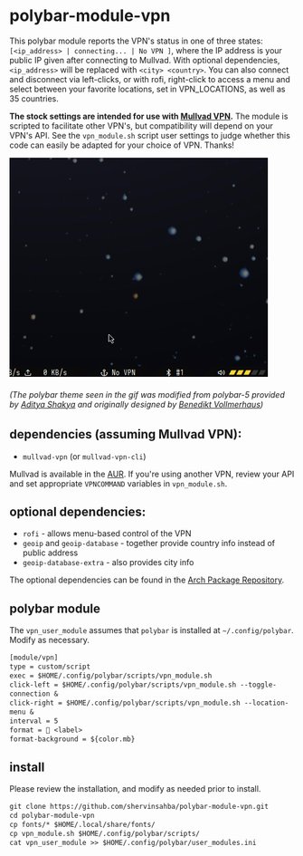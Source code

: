 # polybar-module-vpn

This polybar module reports the VPN's status in one of three states: `[<ip_address> | connecting... | No VPN ]`, where the IP address is your public IP given after connecting to Mullvad. With optional dependencies, `<ip_address>` will be replaced with `<city> <country>`. You can also connect and disconnect via left-clicks, or with rofi, right-click to access a menu and select between your favorite locations, set in VPN_LOCATIONS, as well as 35 countries.

**The stock settings are intended for use with [Mullvad VPN](https://mullvad.net).** The module is scripted to facilitate other VPN's, but compatibility will depend on your VPN's API. See the `vpn_module.sh` script user settings to judge whether this code can easily be adapted for your choice of VPN. Thanks!

![](mullvad-demo.gif)

###### (The polybar theme seen in the gif was modified from polybar-5 provided by [Aditya Shakya](https://github.com/adi1090x/polybar-themes) and originally designed by [Benedikt Vollmerhaus](https://gitlab.com/BVollmerhaus))

## dependencies (assuming Mullvad VPN):
- `mullvad-vpn` (or `mullvad-vpn-cli`)

Mullvad is available in the [AUR](https://aur.archlinux.org/packages/mullvad-vpn/). If you're using another VPN, review your API and set appropriate `VPNCOMMAND` variables in `vpn_module.sh`.

## optional dependencies: 
- `rofi` 				  - allows menu-based control of the VPN
- `geoip` and `geoip-database` - together provide country info instead of public address
- `geoip-database-extra`  - also provides city info

The optional dependencies can be found in the [Arch Package Repository](https://www.archlinux.org/packages/).

## polybar module

The `vpn_user_module` assumes that `polybar` is installed at `~/.config/polybar`. Modify as necessary.
```
[module/vpn]
type = custom/script
exec = $HOME/.config/polybar/scripts/vpn_module.sh
click-left = $HOME/.config/polybar/scripts/vpn_module.sh --toggle-connection &
click-right = $HOME/.config/polybar/scripts/vpn_module.sh --location-menu &
interval = 5
format =  <label>
format-background = ${color.mb}
```

## install

Please review the installation, and modify as needed prior to install.

```
git clone https://github.com/shervinsahba/polybar-module-vpn.git
cd polybar-module-vpn
cp fonts/* $HOME/.local/share/fonts/
cp vpn_module.sh $HOME/.config/polybar/scripts/
cat vpn_user_module >> $HOME/.config/polybar/user_modules.ini
